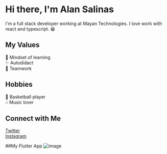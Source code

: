 # Hi there, I'm Alan Salinas 
I'm a full stack developer working at Mayan Technologies. I love work with
react and typescript. 😁

## My Values 
🧠 Mindset of learning </br>
✨ Autodidact</br>
🙌 Teamwork</br>

## Hobbies
🏀 Basketball player </br>
🎶 Music lover

## Connect with Me
[Twitter](https://twitter.com/alansalinasdls) </br>
[Instagram](https://www.instagram.com/alansalinasdls/) 


##My Flutter App
![image](https://user-images.githubusercontent.com/19830778/214481462-d9ed3603-c907-4b0d-9181-37b6afac2b97.png)
